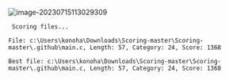 ![image-20230715113029309](C:\Users\konoha\AppData\Roaming\Typora\typora-user-images\image-20230715113029309.png)



```
 Scoring files...

File: c:\Users\konoha\Downloads\Scoring-master\Scoring-master\.github\main.c, Length: 57, Category: 24, Score: 1368

Best file: c:\Users\konoha\Downloads\Scoring-master\Scoring-master\.github\main.c, Length: 57, Category: 24, Score: 1368
```

